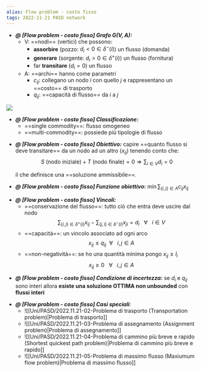 ```yaml
---
alias: Flow problem - costo fisso
tags: 2022-11-21 PASD network
---
```


- ***@ [Flow problem - costo fisso] Grafo $G(V,A)$:***
	- V: ==nodi== (vertici) che possono:
		- **assorbire** (pozzo: $d_i<0 \in \delta^-(i)$) un flusso (domanda) 
		- **generare** (sorgente: $d_i>0 \in \delta^+(i)$) un flusso (fornitura)
		- far **transitare** ($d_i=0$) un flusso
	- A: ==archi== hanno come parametri
		- $c_{ij}$: collegano un nodo $i$ con quello $j$ e rappresentano un ==costo== di trasporto
		- $q_{ij}$: ==capacità di flusso== da $i$ a $j$

![](Uni/PASD/img/grafo.jpeg)
<!--ID: 1670239201567-->



- ***@ [Flow problem - costo fisso] Classificazione:***
	- ==single commodity==: flusso omogeneo
	- ==multi-commodity==: possiede più tipologie di flusso
<!--ID: 1670236970754-->


- ***@ [Flow problem - costo fisso] Obiettivo:***
	capire ==quanto flusso si deve transitare== da un nodo ad un altro ($x_{ij}$) tenendo conto che:
	$$S\ (\text{nodo iniziale}) + T\ (\text{nodo finale}) = 0\Rightarrow\sum_{i\in V} d_i = 0$$

	il che definisce una ==soluzione ammissibile==.
<!--ID: 1670236970759-->



- ***@ [Flow problem - costo fisso] Funzione obiettivo:***
	$\min \sum_{(i,j)\in A} c_{ij} x_{ij}$
<!--ID: 1670236970763-->


- ***@ [Flow problem - costo fisso] Vincoli:***
	- ==conservazione del flusso==: tutto ciò che entra deve uscire dal nodo $$\sum_{(i,j)\in\delta^+(i)} x_{ij} - \sum_{(j,i)\in\delta^-(i)} x_{ji} = d_i\ \ \ \forall\ \ \ i\in V$$
	- ==capacità==: un vincolo associato ad ogni arco $$x_{ij} \leq q_{ij}\ \  \forall\ \ \ i,j\in A$$
	- ==non-negatività==: se ho una quantità minima pongo $x_{ij}\geq l_i$ $$x_{ij} \geq 0\ \ \ \forall\ \ \ i,j\in A$$
<!--ID: 1670236970768-->


- ***@ [Flow problem - costo fisso] Condizione di incertezza:***
	se $d_i$ e $q_{ij}$ sono interi allora **esiste una soluzione OTTIMA non unbounded** con **flussi interi**
<!--ID: 1670236970772-->


- ***@ [Flow problem - costo fisso] Casi speciali***:
	- ![[Uni/PASD/2022.11.21-02-Problema di trasporto (Transportation problem)|Problema di trasporto]]
	- ![[Uni/PASD/2022.11.21-03-Problema di assegnamento (Assignment problem)|Problema di assegnamento]]
	- ![[Uni/PASD/2022.11.21-04-Problema di cammino più breve e rapido (Shortest quickest path problem)|Problema di cammino più breve e rapido]]
	- ![[Uni/PASD/2022.11.21-05-Problema di massimo flusso (Maxiumum flow problem)|Problema di massimo flusso]]